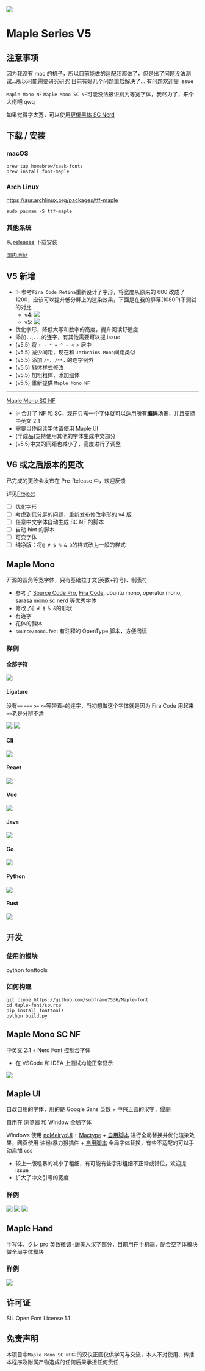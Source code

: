 ![](/img/head.svg)

# Maple Series V5

## 注意事项

因为我没有 mac 的机子，所以目前能做的适配我都做了，但是出了问题没法测试...所以可能需要研究研究
目前有好几个问题重启解决了...
有问题欢迎提 issue

`Maple Mono NF` `Maple Mono SC NF`可能没法被识别为等宽字体，我尽力了，来个大佬吧 qwq

如果觉得字太宽，可以使用[更傻黑体 SC Nerd](https://github.com/laishulu/Sarasa-Mono-SC-Nerd)

## 下载 / 安装

### macOS

```
brew tap homebrew/cask-fonts
brew install font-maple
```

### Arch Linux

https://aur.archlinux.org/packages/ttf-maple

```
sudo pacman -S ttf-maple
```

### 其他系统

从 [releases](https://github.com/subframe7536/Maple-font/releases) 下载安装

[国内地址](https://gitee.com/subframe7536/Maple/releases)

## V5 新增

- ✨ 参考`Fira Code Retina`重新设计了字形，将宽度从原来的 600 改成了 1200，应该可以提升低分屏上的渲染效果，下面是在我的屏幕(1080P)下测试的对比
  - v4: ![](/img/sizechange.gif)
  - v5: ![](/img/sizechange1.gif)
- 优化字形，降低大写和数字的高度，提升阅读舒适度
- 添加`..`,`...`的连字，有其他需要可以提 issue
- (v5.5) 将 `+ - * = ^ ~ < >` 居中
- (v5.5) 减少间距，现在和 `Jetbrains Mono`间距类似
- (v5.5) 添加 `/*. /**.` 的连字例外
- (v5.5) 斜体样式修改
- (v5.5) 加粗粗体，添加细体
- (v5.5) 重新提供 `Maple Mono NF`

---

[Maple Mono SC NF](#maple-mono-sc-nf)

- ✨ 合并了 NF 和 SC，现在只需一个字体就可以适用所有**编码**场景，并且支持中英文 2:1
- 需要当作阅读字体请使用 Maple UI
- (半成品)支持使用其他的字体生成中文部分
- (v5.5)中文的间距也减小了，高度进行了调整

## V6 或之后版本的更改

已完成的更改会发布在 Pre-Release 中，欢迎反馈

详见[Project](https://github.com/users/subframe7536/projects/1)

- [ ] 优化字形
- [ ] 考虑到低分屏的问题，重新发布修改字形的 v4 版
- [ ] 任意中文字体自动生成 SC NF 的脚本
- [ ] 自动 hint 的脚本
- [ ] 可变字体
- [ ] 纯净版：将`@ # $ % & Q`的样式改为一般的样式

## Maple Mono

开源的圆角等宽字体，只有基础拉丁文(英数+符号)、制表符

- 参考了 [Source Code Pro](https://github.com/adobe-fonts/source-code-pro), [Fira Code](https://github.com/tonsky/FiraCode), ubuntu mono, operator mono, [sarasa mono sc nerd](https://github.com/laishulu/Sarasa-Mono-SC-Nerd) 等优秀字体
- 修改了`@ # $ % &`的形状
- 有连字
- 花体的斜体
- `source/mono.fea`: 有注释的 OpenType 脚本，方便阅读

### 样例

#### 全部字符

![](img/base.png)

#### Ligature

没有`==` `===` `>=` `<=`等带着`=`的连字，当初想做这个字体就是因为 Fira Code 用起来`==`老是分辨不清

![](img/ligature.png)
![](img/ligature.gif)

#### Cli

![](img/code_sample/cli.webp)

#### React

![](img/code_sample/react.webp)

#### Vue

![](img/code_sample/vue.webp)

#### Java

![](img/code_sample/java.webp)

#### Go

![](img/code_sample/go.webp)

#### Python

![](img/code_sample/python.webp)

#### Rust

![](img/code_sample/rust.webp)

## 开发

### 使用的模块

python fonttools

### 如何构建

```
git clone https://github.com/subframe7536/Maple-font
cd Maple-font/source
pip install fonttools
python build.py
```

## Maple Mono SC NF

中英文 2:1 + Nerd Font 控制台字体

- 在 VSCode 和 IDEA 上测试均能正常显示

![](/img/CE21.png)

## Maple UI

自改自用的字体，用的是 Google Sans 英数 + 中兴正圆的汉字，侵删

自用在 浏览器 和 Window 全局字体

Windows 使用 [noMeiryoUI](https://github.com/Tatsu-syo/noMeiryoUI) + [Mactype](https://github.com/snowie2000/mactype) + [自用脚本](https://gitee.com/subframe7536/mactype) 进行全局替换并优化渲染效果，网页使用 油猴/暴力猴插件 + [自用脚本](https://github.com/subframe7536/UserScript) 全局字体替换，有些不适配的可以手动添加 css

- 较上一版粗暴的减小了粗细，有可能有些字形粗细不正常或错位，欢迎提 issue
- 扩大了中文引号的宽度

### 样例

![](img/UI.webp)
![](img/Browser.webp)
![](img/Browser2.webp)

## Maple Hand

手写体，クレ pro 英数微调+唐美人汉字部分，目前用在手机端，配合空字体模块做全局字体模块

### 样例

![](img/%E6%89%8B%E6%9C%BA.jpg)

## 许可证

SIL Open Font License 1.1

## 免责声明

本项目中`Maple Mono SC NF`中的汉仪正圆仅供学习与交流，本人不对使用、传播本程序及附属产物造成的任何后果承担任何责任
